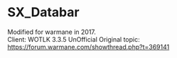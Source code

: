 # SX_Databar

Modified for warmane in 2017.  
Client: WOTLK 3.3.5 UnOfficial
Original topic: https://forum.warmane.com/showthread.php?t=369141  
